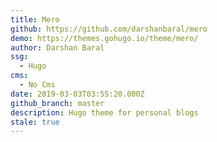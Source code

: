 ```yaml
---
title: Mero
github: https://github.com/darshanbaral/mero
demo: https://themes.gohugo.io/theme/mero/
author: Darshan Baral
ssg:
  - Hugo
cms:
  - No Cms
date: 2019-03-03T03:55:20.000Z
github_branch: master
description: Hugo theme for personal blogs
stale: true
---
```

